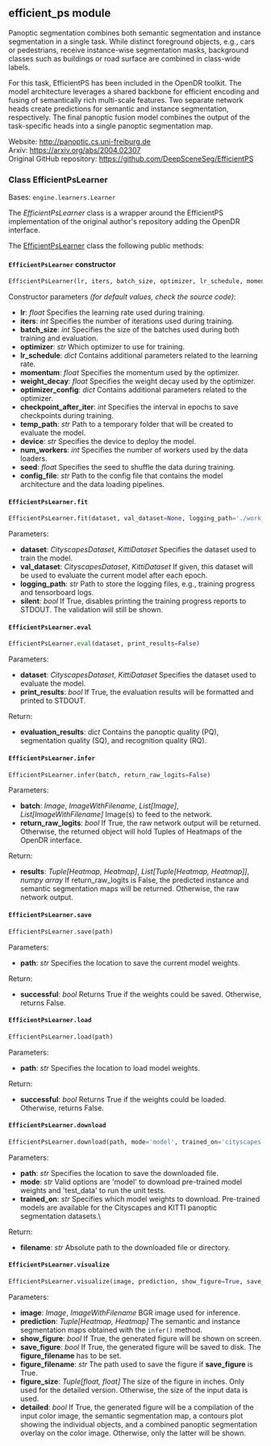 ## efficient_ps module

Panoptic segmentation combines both semantic segmentation and instance segmentation in a single task.
While distinct foreground objects, e.g., cars or pedestrians, receive instance-wise segmentation masks, background classes such as buildings or road surface are combined in class-wide labels. 

For this task, EfficientPS has been included in the OpenDR toolkit.
The model architecture leverages a shared backbone for efficient encoding and fusing of semantically rich multi-scale features.
Two separate network heads create predictions for semantic and instance segmentation, respectively.
The final panoptic fusion model combines the output of the task-specific heads into a single panoptic segmentation map.

Website: http://panoptic.cs.uni-freiburg.de <br>
Arxiv: https://arxiv.org/abs/2004.02307 <br>
Original GitHub repository: https://github.com/DeepSceneSeg/EfficientPS

### Class EfficientPsLearner
Bases: `engine.learners.Learner`

The *EfficientPsLearner* class is a wrapper around the EfficientPS implementation of the original author's repository adding the OpenDR interface.

The [EfficientPsLearner](#src.opendr.perception.panoptic_segmentation.efficient_ps.efficient_ps_learner.py) class the following public methods:
#### `EfficientPsLearner` constructor
```python
EfficientPsLearner(lr, iters, batch_size, optimizer, lr_schedule, momentum, weight_decay, optimizer_config, checkpoint_after_iter, temp-path, device, num_workers, seed, config_file)
```

Constructor parameters *(for default values, check the source code)*:
- **lr**: *float*
  Specifies the learning rate used during training.
- **iters**: *int*
  Specifies the number of iterations used during training.
- **batch_size**: *int*
  Specifies the size of the batches used during both training and evaluation.
- **optimizer**: *str*
  Which optimizer to use for training.
- **lr_schedule**: *dict*
  Contains additional parameters related to the learning rate.
- **momentum**: *float*
  Specifies the momentum used by the optimizer.
- **weight_decay**: *float*
  Specifies the weight decay used by the optimizer.
- **optimizer_config**: *dict*
  Contains additional parameters related to the optimizer.
- **checkpoint_after_iter**: *int*
  Specifies the interval in epochs to save checkpoints during training.
- **temp_path**: *str*
  Path to a temporary folder that will be created to evaluate the model.
- **device**: *str*
  Specifies the device to deploy the model.
- **num_workers**: *int*
  Specifies the number of workers used by the data loaders.
- **seed**: *float*
  Specifies the seed to shuffle the data during training.
- **config_file**: *str*
  Path to the config file that contains the model architecture and the data loading pipelines.

#### `EfficientPsLearner.fit`
```python
EfficientPsLearner.fit(dataset, val_dataset=None, logging_path='./work_dir', silent=False)
```

Parameters:
- **dataset**: *CityscapesDataset*, *KittiDataset*
  Specifies the dataset used to train the model.
- **val_dataset**: *CityscapesDataset*, *KittiDataset*
  If given, this dataset will be used to evaluate the current model after each epoch.
- **logging_path**: *str*
  Path to store the logging files, e.g., training progress and tensorboard logs.
- **silent**: *bool*
  If True, disables printing the training progress reports to STDOUT. The validation will still be shown.

#### `EfficientPsLearner.eval`
```python
EfficientPsLearner.eval(dataset, print_results=False)
```

Parameters:
- **dataset**: *CityscapesDataset*, *KittiDataset*
  Specifies the dataset used to evaluate the model.
- **print_results**: *bool*
  If True, the evaluation results will be formatted and printed to STDOUT.

Return:
- **evaluation_results**: *dict*
  Contains the panoptic quality (PQ), segmentation quality (SQ), and recognition quality (RQ).

#### `EfficientPsLearner.infer`
```python
EfficientPsLearner.infer(batch, return_raw_logits=False)
```

Parameters:
- **batch**: *Image*, *ImageWithFilename*, *List[Image]*, *List[ImageWithFilename]*
  Image(s) to feed to the network.
- **return_raw_logits**: *bool*
  If True, the raw network output will be returned. Otherwise, the returned object will hold Tuples of Heatmaps of the OpenDR interface.
  
Return:
- **results**: *Tuple[Heatmap, Heatmap]*, *List[Tuple[Heatmap, Heatmap]]*, *numpy array*
  If return_raw_logits is False, the predicted instance and semantic segmentation maps will be returned. Otherwise, the raw network output.
  
#### `EfficientPsLearner.save`
```python
EfficientPsLearner.save(path)
```

Parameters:
- **path**: *str*
  Specifies the location to save the current model weights.
  
Return:
- **successful**: *bool*
  Returns True if the weights could be saved. Otherwise, returns False.
  
#### `EfficientPsLearner.load`
```python
EfficientPsLearner.load(path)
```

Parameters:
- **path**: *str*
  Specifies the location to load model weights.
  
Return:
- **successful**: *bool*
  Returns True if the weights could be loaded. Otherwise, returns False.
  
#### `EfficientPsLearner.download`
```python
EfficientPsLearner.download(path, mode='model', trained_on='cityscapes')
```

Parameters:
- **path**: *str*
  Specifies the location to save the downloaded file.
- **mode**: *str*
  Valid options are 'model' to download pre-trained model weights and 'test_data' to run the unit tests.
- **trained_on**: *str*
  Specifies which model weights to download. Pre-trained models are available for the Cityscapes and KITTI panoptic segmentation datasets.\
  
Return:
- **filename**: *str*
  Absolute path to the downloaded file or directory.

#### `EfficientPsLearner.visualize`
```python
EfficientPsLearner.visualize(image, prediction, show_figure=True, save_figure=False, figure_filename=None, figure_size=(15, 10), detailed=False)
```

Parameters:
- **image**: *Image*, *ImageWithFilename*
  BGR image used for inference.
- **prediction**: *Tuple[Heatmap, Heatmap]*
  The semantic and instance segmentation maps obtained with the `infer()` method.
- **show_figure**: *bool*
  If True, the generated figure will be shown on screen.
- **save_figure**: *bool*
  If True, the generated figure will be saved to disk. The **figure_filename** has to be set.
- **figure_filename**: *str*
  The path used to save the figure if **save_figure** is True.
- **figure_size**: *Tuple[float, float]*
  The size of the figure in inches. Only used for the detailed version. Otherwise, the size of the input data is used.
- **detailed**: *bool*
  If True, the generated figure will be a compilation of the input color image, the semantic segmentation map, a contours plot showing the individual objects, and a combined panoptic segmentation overlay on the color image. Otherwise, only the latter will be shown.

